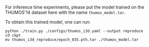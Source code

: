 
For inference time experiments, please put the model trained on 
the THUMOS'14 dataset here with the name `thumos_model.tar`.

To obtain this trained model, one can run:
```shell
python ./train.py ./configs/thumos_i3d.yaml --output reproduce
cd ckpt
mv thumos_i3d_reproduce/epoch_035.pth.tar ./thumos_model.tar
```

